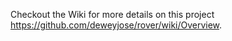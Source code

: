 Checkout the Wiki for more details on this project https://github.com/deweyjose/rover/wiki/Overview.
